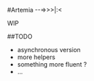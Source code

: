 #Artemia --=>>>|:<

WIP

##TODO

- asynchronous version
- more helpers
- something more fluent ?
- ...